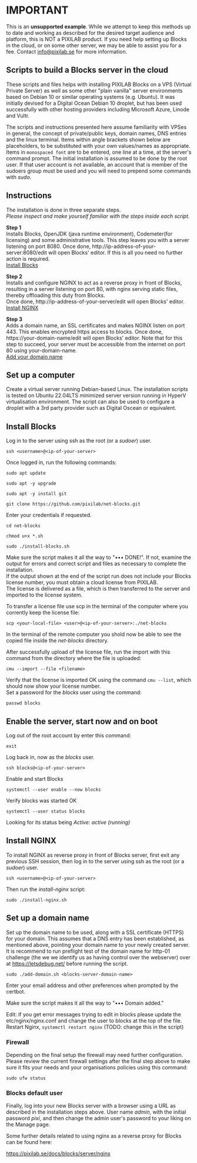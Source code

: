 # IMPORTANT

This is an **unsupported example**. While we attempt to keep this methods up to date and working as described for the desired target audience and platform, this is NOT a PIXILAB product. If you need help setting up Blocks in the cloud, or on some other server, we may be able to assist you for a fee. Contact info@pixilab.se for more information.

## Scripts to build a Blocks server in the cloud

These scripts and files helps with installing PIXILAB Blocks on a VPS (Virtual Private Server) as well as some other "plain vanilla" server environments based on Debian 10 or similar operating systems (e.g. Ubuntu). It was initially devised for a Digital Ocean Debian 10 droplet, but has been used successfully with other hosting providers including Microsoft Azure, Linode and Vultr.

The scripts and instructions presented here assume familiarity with VPSes in general, the concept of private/public keys, domain names, DNS entries and the linux terminal. Items within angle brackets shown below are placeholders, to be substituted with your own values/names as appropriate. Items in `monospaced font` are to be entered, one line at a time, at the server's command prompt. The initial installation is assumed to be done by the root user. If that user account is not available, an account that is member of the sudoers group must be used and you will need to prepend some commands with _sudo_.

## Instructions

The installation is done in three separate steps.  
_Please inspect and make yourself familiar with the steps inside each script._

**Step 1**  
Installs Blocks, OpenJDK (java runtime environment), Codemeter(for licensing) and some administrative tools. This step leaves you with a server listening on port 8080. Once done, http://ip-address-of-your-server:8080/edit will open Blocks' editor. If this is all you need no further action is required.  
[Install Blocks](#install-blocks)  

**Step 2**  
Installs and configure NGINX to act as a reverse proxy in front of Blocks, resulting in a server listening on port 80, with nginx serving static files, thereby offloading this duty from Blocks.  
Once done, http://ip-address-of-your-server/edit will open Blocks' editor. 
[Install NGINX](#install-nginx)  

**Step 3**   
Adds a domain name, an SSL certificates and makes NGINX listen on port 443. This enables encrypted https access to blocks. Once done, https://your-domain-name/edit will open Blocks' editor. Note that for this step to succeed, your server must be accessible from the internet on port 80 using your-domain-name.  
[Add your domain name](#set-up-a-domain-name)  

## Set up a computer
Create a virtual server running Debian-based Linux. The installation scripts is tested on Ubuntu 22.04LTS minimized server version running in HyperV virtualisation environment. The script can also be used to configure a droplet with a 3rd party provider such as Digital Oscean or equivalent.  

## Install Blocks
Log in to the server using ssh as the root (or a _sudoer_) user. 

`ssh <username>@<ip-of-your-server>`

Once logged in, run the following commands:

`sudo apt update`

`sudo apt -y upgrade`

`sudo apt -y install git`

`git clone https://github.com/pixilab/net-blocks.git`

Enter your credentials if requested.

`cd net-blocks`

`chmod u+x *.sh`

`sudo ./install-blocks.sh`

Make sure the script makes it all the way to "••• DONE!". If not, examine the output for errors and correct script and files as necessary to complete the installation.  
If the output shown at the end of the script run does not include your Blocks license number, you must obtain a cloud license from PIXILAB.   
The license is delivered as a file, which is then transferred to the server and imported to the license system.  

To transfer a license file use scp in the terminal of the computer where you corrently keep the license file:

`scp <your-local-file> <user>@<ip-of-your-server>:./net-blocks`

In the terminal of the remote computer you shold now be able to see the copied file inside the _net-blocks_ directory.
 

After successfully upload of the license file, run the import with this command from the directory where the file is uploaded:

`cmu --import --file <filename>`

Verify that the license is imported OK using the command `cmu --list`, which should now show your license number.  
Set a password for the _blocks_ user using the command:

`passwd blocks`


## Enable the server, start now and on boot
Log out of the root account by enter this command:

`exit`

Log back in, now as the _blocks_ user. 

`ssh blocks@<ip-of-your-server>`

Enable and start Blocks

`systemctl --user enable --now blocks`

Verify blocks was started OK

`systemctl --user status blocks`

Looking for its status being _Active: active (running)_

## Install NGINX
To install NGINX as reverse proxy in front of Blocks server, first exit any previous SSH session, then log in to the server using ssh as the root (or a _sudoer_) user. 

`ssh <username>@<ip-of-your-server>` 

Then run the _install-nginx_ script:

`sudo ./install-nginx.sh`

## Set up a domain name
Set up the domain name to be used, along with a SSL certificate (HTTPS) for your domain. This assumes that a DNS entry has been established, as mentioned above, pointing your domain name to your newly created server.
It is recommend to run preflight test of the domain name for http-01 challenge (the we we identify us as having control over the webserver) over at https://letsdebug.net/ before running the script. 

`sudo ./add-domain.sh <blocks-server-domain-name>`

Enter your email address and other preferences when prompted by the certbot.

Make sure the script makes it all the way to "••• Domain added."

Edit: if you get error messages trying to edit in blocks please update the etc/nginx/nginx.conf and change the user to blocks at the top of the file. Restart Nginx, `systemctl restart nginx` (TODO: change this in the script)
### Firewall

Depending on the final setup the firewall may need further configuration.   
Please review the current firewall settings after the final step above to make sure it fits your needs and your organisations policies using this command:

`sudo ufw status`

### Blocks default user
Finally, log into your new Blocks server with a browser using a URL as described in the installation steps above. User name _admin_, with the initial password _pixi_, and then change the admin user's password to your liking on the Manage page.

Some further details related to using nginx as a reverse proxy for Blocks can be found here:

https://pixilab.se/docs/blocks/server/nginx
